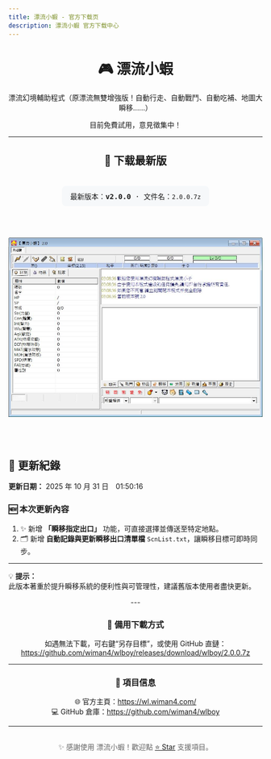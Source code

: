 ```yaml
---
title: 漂流小蝦 - 官方下载页
description: 漂流小蝦 官方下载中心
---
```


<div align="center">

<h1>🎮 漂流小蝦</h1>
<p>漂流幻境輔助程式（原漂流無雙增強版！自動行走、自動戰鬥、自動吃補、地圖大瞬移……）</p>
<p>目前免費試用，意見徵集中！</p>

---

<style>
.download-button {
  display:inline-block;
  padding:14px 24px;
  margin:10px;
  background-color:#2ea44f;
  color:white;
  text-decoration:none;
  border-radius:10px;
  font-weight:bold;
  box-shadow:0 4px 8px rgba(0,0,0,0.15);
  transition:background-color 0.25s, transform 0.1s;
}
.download-button:hover {
  background-color:#22863a;
  transform:scale(1.05);
}
.version-box {
  margin-top:20px;
  padding:10px 16px;
  background:#f6f8fa;
  border-radius:8px;
  display:inline-block;
  font-family:monospace;
}
.footer {
  margin-top:30px;
  color:#666;
  font-size:14px;
}
</style>

<h2>🚀 下载最新版</h2>

<div class="version-box">
最新版本：<b>v2.0.0</b> · 文件名：<code>2.0.0.7z</code>
</div>

<br><br>

<div align="center">

<!-- <video width="1024" controls>
  <source src="./wlboydemo01.mp4" type="video/mp4">
</video> -->
[![觀看教學影片](./wlboy01.jpg)](./wlboydemo01.mp4)

<!-- <img src="./wlboy01.jpg" alt="WLBOY preview" width="800" />
<br>
<a class="download-button" href="https://github.com/wiman4/wlboy/releases/download/wlboy/2.0.0.7z" download>⬇️ 点击下载 漂流小蝦 v2.0.0</a>
</div> -->

<br><br>
<div align="left">
<h2>🧾 更新紀錄</h2>

<div class="update-box">

**更新日期：** 2025 年 10 月 31 日　01:50:16  <br>

### 🆕 本次更新內容<br>
1. ✨ 新增 **「瞬移指定出口」** 功能，可直接選擇並傳送至特定地點。<br>
2. 🗂️ 新增 **自動記錄與更新瞬移出口清單檔** `ScnList.txt`，讓瞬移目標可即時同步。<br>

---

💡 **提示：**  
此版本著重於提升瞬移系統的便利性與可管理性，建議舊版本使用者盡快更新。

</div>
</div>
---

<h3>🔗 備用下載方式</h3>

<p>
如遇無法下載，可右鍵“另存目標”，或使用 GitHub 直鏈：<br>
<a href="https://github.com/wiman4/wlboy/releases/download/wlboy/2.0.0.7z" target="_blank">
https://github.com/wiman4/wlboy/releases/download/wlboy/2.0.0.7z
</a>
</p>

---

<h3>📂 項目信息</h3>

<p>
🌐 官方主頁：<a href="https://wl.wiman4.com/">https://wl.wiman4.com/</a><br>
💻 GitHub 倉庫：<a href="https://github.com/wiman4/wlboy">https://github.com/wiman4/wlboy</a><br>
</p>

---

<div class="footer">
✨ 感謝使用 漂流小蝦！歡迎點 <a href="https://github.com/wiman4/wlboy" target="_blank">⭐ Star</a> 支援項目。
</div>

</div>
